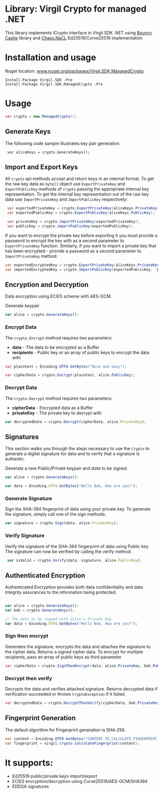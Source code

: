 # Library: Virgil Crypto for managed .NET

This library implements ICrypto interface in Virgil SDK .NET using [Bouncy Castle](https://www.bouncycastle.org/csharp/index.html) library and [Chaos.NaCL](https://github.com/CodesInChaos/Chaos.NaCl) Ed25519/Curve25519 implementation

# Installation and usage 
Nuget location: www.nuget.org/packages/Virgil.SDK.ManagedCrypto
```
Install-Package Virgil.SDK -Pre
Install-Package Virgil.SDK.ManagedCrypto -Pre
```
# Usage

```csharp
var crypto = new ManagedCrypto();
```

## Generate Keys
The following code sample illustrates key pair generation.

```charp
 var aliceKeys = crypto.GenerateKeys();
```

## Import and Export Keys
All `crypto` api methods accept and return keys in an internal format. 
To get the raw key data as `byte[]` object use `ExportPrivateKey` and `ExportPublicKey` methods of `crypto` 
passing the appropriate internal key representation. To get the internal key representation out of the raw key data 
use `ImportPrivateKey` and `ImportPublicKey` respectively:

```csharp
 var exportedPrivateKey = crypto.ExportPrivateKey(aliceKeys.PrivateKey);
 var exportedPublicKey = crypto.ExportPublicKey(aliceKeys.PublicKey);

 var privateKey = crypto.importPrivateKey(exportedPrivateKey);
 var publicKey = crypto.importPublicKey(exportedPublicKey);
```

If you want to encrypt the private key before exporting it you must provide a password to encrypt the key with 
as a second parameter to `ExportPrivateKey` function. Similarly, if you want to import a private key that has been
encrypted - provide a password as a second parameter to `ImportPrivateKey` method:

```csharp
var exportedEncryptedKey = crypto.ExportPrivateKey(aliceKeys.PrivateKey, 'pa$$w0rd');
var importedEncryptedKey = crypto.ImportPublicKey(exportedPublicKey, 'pa$$w0rd');
```

## Encryption and Decryption
Data encryption using ECIES scheme with AES-GCM.

Generate keypair

```javascript
var alice = crypto.GenerateKeys();
```

### Encrypt Data

The `crypto.Encrypt` method requires two parameters:
- **data** - The data to be encrypted as a Buffer
- **recipients** - Public key or an array of public keys to encrypt the data with

```csharp
var plaintext = Encoding.UTF8.GetBytes("Nice and easy");

var cipherData = crypto.Encrypt(plaintext, alice.PublicKey);
```

### Decrypt Data

The `crypto.Decrypt` method requires two parameters:
- **cipherData** - Encrypted data as a Buffer
- **privateKey** - The private key to decrypt with

```javascript
var decryptedData = crypto.Decrypt(cipherData, alice.PrivateKey);
```

## Signatures
This section walks you through the steps necessary to use the `Crypto` to generate a digital signature for data and to verify that a signature is authentic. 

Generate a new Public/Private keypair and *data* to be signed.

```javascript
var alice = crypto.GenerateKeys();

var data = Encoding.UTF8.GetBytes("Hello Bob, How are you?");
```

### Generate Signature

Sign the SHA-384 fingerprint of data using your private key. To generate the signature, simply call one of the sign methods:

```javascript
var signature = crypto.Sign(data, alice.PrivateKey);
```

### Verify Signature

Verify the signature of the SHA-384 fingerprint of data using Public key. The signature can now be verified by calling the verify method:

```javascript
 var isValid = crypto.Verify(data, signature, alice.PublicKey);
 ```
 
## Authenticated Encryption
Authenticated Encryption provides both data confidentiality and data integrity assurances to the information being protected.

```javascript
 
var alice = crypto.GenerateKeys();
var bob = crypto.GenerateKeys();

// The data to be signed with alice's Private key
var data = Encoding.UTF8.GetBytes("Hello Bob, How are you?");
```

### Sign then encrypt
Generates the signature, encrypts the data and attaches the signature to the cipher data. Returns a signed cipher data. 
To encrypt for multiple recipients, pass an array of public keys as third parameter

```csharp
var cipherData = crypto.SignThenEncrypt(data, alice.PrivateKey, bob.PublicKey);
```

### Decrypt then verify
Decrypts the data and verifies attached signature. Returns decrypted data if verification succeeded or throws `CryptoException` if it failed. 

```csharp
var decryptedData = crypto.DecryptThenVerify(cipherData, bob.PrivateKey, alice.PublicKey);
```
 
## Fingerprint Generation
The default algorithm for Fingerprint generation is SHA-256.
```csharp
var content = Encoding.UTF8.GetBytes("CONTENT_TO_CALCULATE_FINGERPRINT_OF");
var fingerprint = virgil.crypto.calculateFingerprint(content);
```


# It supports:

* Ed25519 public/private keys import/export
* ECIES encryption/decryption using Curve25519/AES-GCM/SHA384
* EDDSA signatures
